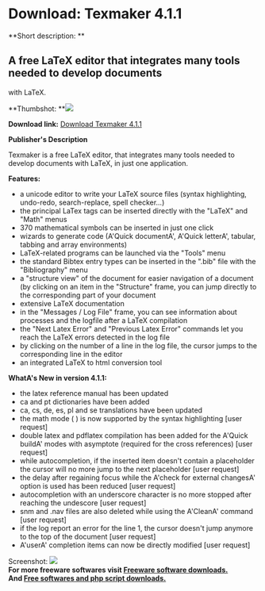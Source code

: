 # Download: Texmaker 4.1.1

**Short description: **

## A free LaTeX editor that integrates many tools needed to develop documents
with LaTeX.

  
**Thumbshot: **![](http://www.freewarefiles.com/screenshot/texmaker4_md.jpg)   
  
**Download link:** [Download Texmaker 4.1.1](http://freesoftwares.boysofts.com/Texmaker_program_34136.html)  
  

**Publisher's Description**  
  

Texmaker is a free LaTeX editor, that integrates many tools needed to develop
documents with LaTeX, in just one application.

**Features:**

  * a unicode editor to write your LaTeX source files (syntax highlighting, undo-redo, search-replace, spell checker...) 
  * the principal LaTex tags can be inserted directly with the "LaTeX" and "Math" menus 
  * 370 mathematical symbols can be inserted in just one click 
  * wizards to generate code (A'Quick documentA', A'Quick letterA', tabular, tabbing and array environments) 
  * LaTeX-related programs can be launched via the "Tools" menu 
  * the standard Bibtex entry types can be inserted in the ".bib" file with the "Bibliography" menu 
  * a "structure view" of the document for easier navigation of a document (by clicking on an item in the "Structure" frame, you can jump directly to the corresponding part of your document 
  * extensive LaTeX documentation 
  * in the "Messages / Log File" frame, you can see information about processes and the logfile after a LaTeX compilation 
  * the "Next Latex Error" and "Previous Latex Error" commands let you reach the LaTeX errors detected in the log file 
  * by clicking on the number of a line in the log file, the cursor jumps to the corresponding line in the editor 
  * an integrated LaTeX to html conversion tool 

**WhatA's New in version 4.1.1:**

  * the latex reference manual has been updated 
  * ca and pt dictionaries have been added 
  * ca, cs, de, es, pl and se translations have been updated 
  * the math mode ( ) is now supported by the syntax highlighting [user request] 
  * double latex and pdflatex compilation has been added for the A'Quick buildA' modes with asymptote (required for the cross references) [user request] 
  * while autocompletion, if the inserted item doesn't contain a placeholder the cursor will no more jump to the next placeholder [user request] 
  * the delay after regaining focus while the A'check for external changesA' option is used has been reduced [user request] 
  * autocompletion with an underscore character is no more stopped after reaching the undescore [user request] 
  * snm and .nav files are also deleted while using the A'CleanA' command [user request] 
  * if the log report an error for the line 1, the cursor doesn't jump anymore to the top of the document [user request] 
  * A'userA' completion items can now be directly modified [user request] 

  
  
Screenshot: ![](http://www.freewarefiles.com/screenshot/texmaker4.jpg)  
**For more freeware softwares visit [Freeware software downloads.](http://freesoftwares.boysofts.com/)**   
**And [Free softwares and php script downloads.](http://www.boysofts.com/)**


